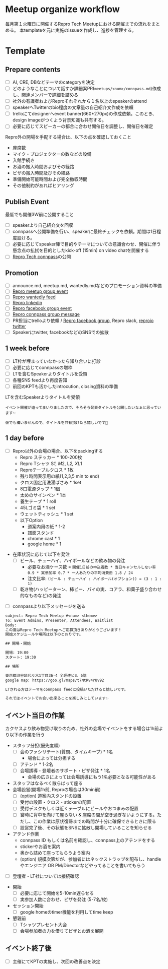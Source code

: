 # Meetup organize workflow

毎月第１火曜日に開催するRepro Tech Meetupにおける開催までの流れをまとめる。
本templateを元に実施のissueを作成し、進捗を管理する。

# Template

## Prepare contents

- [ ] AI, CRE, DBなどテーマのcategoryを決定
- [ ] どのようなことについて話すか詳細案PR(`meetups/<num>/connpass.md`)作成し、関連メンバーで詳細を詰める
- [ ] 社外の有識者およびReproそれぞれから１名以上のspeakerのattend
- [ ] speakerへTwitterのbio程度の文章量の自己紹介文作成を依頼
- [ ] trelloにてdesignerへevent banner(660*270px)の作成依頼。このとき、design imageがつくよう背景知識も共有する。
- [ ] 必要に応じてスピーカーの都合に合わせ開催日を調整し、開催日を確定

Repro外の開場を手配する場合は、以下の点を確認しておくこと

- 座席数
- マイク・プロジェクターの数などの設備
- 入館手続き
- お酒の搬入時間およびその経路
- ピザの搬入時間及びその経路
- 準備開始可能時間および完全撤収時間
- その他制約があればヒアリング

## Publish Event

最低でも開催3W前に公開すること

- [ ] speakerより自己紹介文を回収
- [ ] connpassへ公開準備を行い、speakerに最終チェックを依頼。期間は1日程度設ける。
- [ ] 必要に応じてspeaker陣で目的やテーマについての意識合わせ、開催に伴う懸念点の払拭を目的としたkick-off (15min) on video chatを開催する
- [ ] [Repro Tech connpass](https://repro-tech.connpass.com/)の公開

## Promotion

- [ ] announce.md, meetup.md, wantedly.mdなどのプロモーション資料の準備
- [ ] [Repro meetup group event](https://www.meetup.com/reproio/)
- [ ] [Repro wantedly feed](https://www.wantedly.com/companies/repro/feed)
- [ ] [Repro linkedin](https://www.linkedin.com/company/repro-inc-/)
- [ ] [Repro facebook group event](https://www.facebook.com/pg/reproio/events/)
- [ ] [Repro connpass group message](https://repro.connpass.com/)
- [ ] PR担当にtrelloより依頼 / [Repro facebook group](https://www.facebook.com/reproio/), Repro slack, [reproio twitter](https://twitter.com/reproio?lang=en)
- [ ] Speakerにtwitter, facebookなどのSNSでの拡散

## 1 week before

- [ ] LT枠が埋まっていなかったら知り合いに打診
- [ ] 必要に応じてconnpassの増枠
- [ ] LTを含むSpeakerよりタイトルを受領
- [ ] 各種SNS feedより再度告知
- [ ] 前回のKPTも活かしたintrocution, closing資料の準備

LTを含むSpeakerよりタイトルを受領

```
イベント開催が迫ってまいりましたので、そろそろ発表タイトルを公開したいなぁと思っています✨

仮でも構いませんので、タイトルを共有頂けたら嬉しいです🙏
```


## 1 day before

- [ ] Repro以外の会場の場合、以下をpackingする
    - Repro ステッカー * 100-200枚
    - Repro Tシャツ S*1, M*2, L*2, XL*1
    - Reproテーブルクロス * 1枚
    - 残り時間表示用の紙(1,2,3,5 min to end)
    - クロス固定用洗濯ばさみ * 1set
    - 8口電源タップ * 1個
    - 太めのサインペン * 1本
    - 養生テープ * 1 roll
    - 45Lゴミ袋 * 1 set
    - ウェットティッシュ * 1 set
    - 以下Option
        - 道案内用の紙 * 1-2
        - 譜面スタンド
        - chrome cast * 1
        - google home * 1
- 在庫状況に応じて以下を発注
    - [ ] ビール、チューハイ、ハイボールなどの飲み物の発注
      - 必要なお酒ケース数 = `開催1日前の申込者数 * 当日キャンセルしない率 0.9 * 実参加率 0.7 * 一人あたりの平均消費缶 1.8 / 24`
      - 注文比率: `(ビール : チューハイ : ハイボール(オプション)) = (3 : 1 : 1)`
    - [ ] 乾き物(ハッピーターン、柿ピー、パイの実、コアラ、和菓子盛り合わせ的なものなど)の発注
- [ ] connpassより以下メッセージを送る

```txt
subject: Repro Tech Meetup #<num> <theme>
To: Event Admins, Presenter, Attendees, Waitlist
Body:
この度はRepro Tech Meetupへご応募頂きありがとうございます！
開始スケジュールや場所は以下のとおりです。

## 開場・開始

開場: 19:00
スタート: 19:30

## 場所

東京都渋谷区代々木1丁目36-4 全理連ビル 6階
google map: https://goo.gl/maps/t7NtRv4rUv92

LTされる方はテーマをconnpass feedに投稿いただけると嬉しいです。

それではイベントでお会い出来ることを楽しみにしています✨
```

## イベント当日の作業


カクヤスより飲み物受け取りのため、社外の会場でイベントをする場合は1h前より以下の作業を行う

- スタッフ分担(優先度順)
    - [ ] 会のファシリテート(質問、タイムキープ) * 1名
        - 場合によっては分担する
    - [ ] アテンド * 1-2名
    - [ ] 会場誘導・登壇者のサポート・ピザ発注 * 1名
        - 会場の広さによっては会場誘導にもう1名必要となる可能性がある
- スタッフはなるべく散らばって座る
- 会場設営(開場1h前, Reproの場合は30min前)
    - [ ] (option) 道案内スタンドの設置
    - [ ] 受付の設置・クロス・stickerの配置
    - [ ] 受付デスクもしくは近くテーブルにビールやおつまみの配置
    - [ ] 営時に背中を向けて座らない & 座席の間が空き過ぎないようにする。ただし、この作業は原状復帰までの時間が十分に確保できるときに限る
    - [ ] 設営完了後、その状態をSNSに拡散し開場していることを知らせる
- アテンド作業
    - connpass ID もしくは名前を確認し、connpass上のアテンドをする
    - stickerやお酒を案内
    - 奥から詰めて座ってもらうよう案内
    - (option) 規模次第だが、参加者にはネックストラップを配布し、handleやエンジニア OR PM/Directorなどやってることを書いてもらう
- [ ] 登壇者・LT社については接続確認
- 開始
    - [ ] 必要に応じて開始を5-10min遅らせる
    - [ ] 実参加人数に合わせ、ピザを発注 (5-7名/枚)
- セッション開始
    - [ ] google homeのtimer機能を利用してtime keep
- 懇親前
    - [ ] Tシャツプレセント大会
    - [ ] 会場参加者の力を借りてピザとお酒を展開

## イベント終了後

- [ ] 主催にてKPTの実施し、次回の改善点を決定
